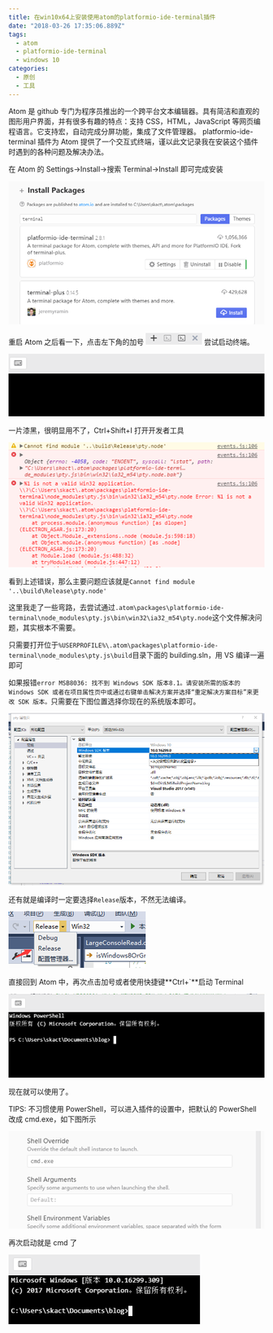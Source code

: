 ```yaml
---
title: 在win10x64上安装使用atom的platformio-ide-terminal插件
date: "2018-03-26 17:35:06.889Z"
tags:
  - atom
  - platformio-ide-terminal
  - windows 10
categories:
  - 原创
  - 工具
---
```


Atom 是 github 专门为程序员推出的一个跨平台文本编辑器。具有简洁和直观的图形用户界面，并有很多有趣的特点：支持 CSS，HTML，JavaScript 等网页编程语言。它支持宏，自动完成分屏功能，集成了文件管理器。
platformio-ide-terminal 插件为 Atom 提供了一个交互式终端，谨以此文记录我在安装这个插件时遇到的各种问题及解决办法。

<!-- more -->

在 Atom 的 Settings->Install->搜索 Terminal->Install 即可完成安装

![1](./在win10x64上安装使用atom的platformio-ide-terminal插件/2018032617470428.png)

重启 Atom 之后看一下，点击左下角的加号
![2](./在win10x64上安装使用atom的platformio-ide-terminal插件/2018032617474943.png)
尝试启动终端。

![3](./在win10x64上安装使用atom的platformio-ide-terminal插件/2018032617493744.png)

一片漆黑，很明显用不了，Ctrl+Shift+I 打开开发者工具

![4](./在win10x64上安装使用atom的platformio-ide-terminal插件/20180326173840566.png)

看到上述错误，那么主要问题应该就是`Cannot find module '..\build\Release\pty.node'`

这里我走了一些弯路，去尝试通过`.atom\packages\platformio-ide-terminal\node_modules\pty.js\bin\win32\ia32_m54\pty.node`这个文件解决问题，其实根本不需要。

只需要打开位于`%USERPROFILE%\.atom\packages\platformio-ide-terminal\node_modules\pty.js\build`目录下面的 building.sln，用 VS 编译一遍即可

如果报错`error MSB8036: 找不到 Windows SDK 版本8.1。请安装所需的版本的 Windows SDK 或者在项目属性页中或通过右键单击解决方案并选择“重定解决方案目标”来更改 SDK 版本。`只需要在下图位置选择你现在的系统版本即可。

![5](./在win10x64上安装使用atom的platformio-ide-terminal插件/20180326175647219.png)

还有就是编译时一定要选择`Release`版本，不然无法编译。

![6](./在win10x64上安装使用atom的platformio-ide-terminal插件/20180326175900456.png)

直接回到 Atom 中，再次点击加号或者使用快捷键**Ctrl+`**启动 Terminal

![7](./在win10x64上安装使用atom的platformio-ide-terminal插件/20180326180109889.png)

现在就可以使用了。

TIPS:
不习惯使用 PowerShell，可以进入插件的设置中，把默认的 PowerShell 改成 cmd.exe，如下图所示

![8](./在win10x64上安装使用atom的platformio-ide-terminal插件/20180326182213723.png)

再次启动就是 cmd 了

![9](./在win10x64上安装使用atom的platformio-ide-terminal插件/20180326182331391.png)
